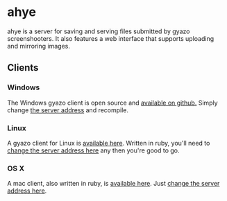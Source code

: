 # ahye

ahye is a server for saving and serving files submitted by gyazo screenshooters. 
It also features a web interface that supports uploading and mirroring images.

## Clients

### Windows

The Windows gyazo client is open source and [available on github.](https://github.com/gyazo/Gyazo-for-Linux/blob/master/gyazo)
Simply change [the server address](https://github.com/gyazo/Gyazowin/blob/11152a5c3a5fe85f702c87cdd1a3f814f90f8218/gyazowin/gyazowin.cpp#L794) and recompile.

### Linux

A gyazo client for Linux is [available here](https://github.com/masui/gyazo-ruby). Written in ruby, 
you'll need to [change the server address here](https://github.com/gyazo/Gyazo-for-Linux/blob/master/gyazo#L37) any then you're good to go.

### OS X

A mac client, also written in ruby, is [available here](https://github.com/masui/gyazo-ruby). Just [change the server address here](https://github.com/masui/gyazo-ruby/blob/c62a06a70b8a1de602e245a46b0d5d70b9615f22/lib/gyazo.rb#L32).